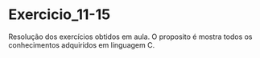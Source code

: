 # Exercicio_11-15
Resolução dos exercícios obtidos em aula. O proposito é mostra todos os conhecimentos adquiridos em linguagem C.

